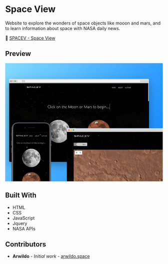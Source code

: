 # Space View
Website to explore the wonders of space objects like mooon and mars, and to learn information about space with NASA daily news.

:rocket: [SPACEV - Space View](https://www.arwildo.space/space-view/)

## Preview
![alt text](https://raw.githubusercontent.com/arwildo/space-view/master/preview/Space%20view.png "Website Preview")

## Built With

* HTML
* CSS
* JavaScript
* Jquery
* NASA APIs

## Contributors

* **Arwildo** - *Initial work* - [arwildo.space](http://www.arwildo.space/)
